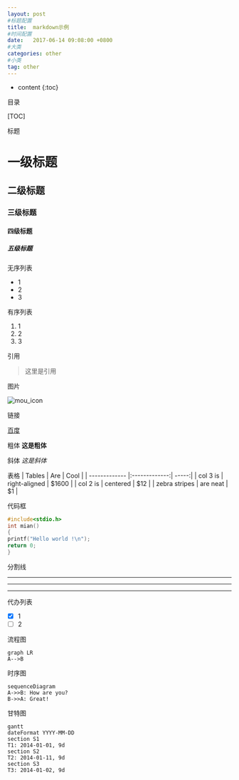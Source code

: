 ```yaml
---
layout: post
#标题配置
title:  markdown示例
#时间配置
date:   2017-06-14 09:08:00 +0800
#大类
categories: other
#小类
tag: other
---
```


* content
{:toc}


目录

[TOC]

标题
# 一级标题
## 二级标题
### 三级标题
#### 四级标题
##### 五级标题
无序列表
* 1
* 2
* 3

有序列表
1. 1
2. 2
3. 3

引用
>这里是引用

图片

![mou_icon](http://mouapp.com/Mou_128.png)

链接

[百度](www.baidu.com)

粗体
**这是粗体**

斜体
*这是斜体*

表格
| Tables        | Are           | Cool  |
| ------------- |:-------------:| -----:|
| col 3 is      | right-aligned | $1600 |
| col 2 is      | centered      |   $12 |
| zebra stripes | are neat      |    $1 |

代码框
```C
#include<stdio.h>
int mian()
{
printf("Hello world !\n");
return 0;
}
````
分割线
***
---
___

代办列表
- [x] 1
- [ ] 2

流程图

```
graph LR
A-->B
```

时序图

```
sequenceDiagram
A->>B: How are you?
B->>A: Great!
```
甘特图

```
gantt
dateFormat YYYY-MM-DD
section S1
T1: 2014-01-01, 9d
section S2
T2: 2014-01-11, 9d
section S3
T3: 2014-01-02, 9d
```
